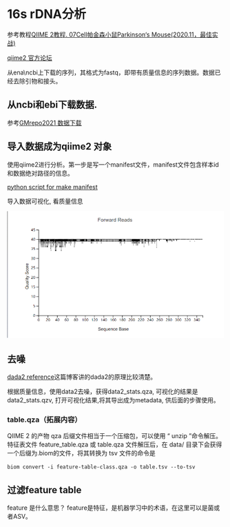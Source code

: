 # 16s rDNA分析

参考教程[QIIME 2教程. 07Cell帕金森小鼠Parkinson‘s Mouse(2020.11，最佳实战)](https://metagenome.blog.csdn.net/article/details/76647849)

[qiime2 官方论坛](https://forum.qiime2.org/) 

从ena\ncbi上下载的序列，其格式为fastq，即带有质量信息的序列数据。数据已经去除引物和接头。

## 从ncbi和ebi下载数据.

参考[GMrepo2021 数据下载](https://shimo.im/docs/UR6aCGC4ZNUm2Tuj/read)


## 导入数据成为qiime2 对象

使用qiime2进行分析。第一步是写一个manifest文件，manifest文件包含样本id和数据绝对路径的信息。

[python script for make manifest](goodTHEyouth/microbiome_analysis/qiime2_analyse/create_manifest_pairend.py)


导入数据可视化, 看质量信息

![质量信息](./figures/quality.png)

## 去噪
[dada2 reference](https://szjshuffle.github.io/2019/11-02-DADA2%E9%98%85%E8%AF%BB%E7%AC%94%E8%AE%B0.html)这篇博客讲的dada2的原理比较清楚。


根据质量信息，使用data2去噪，获得data2_stats.qza, 可视化的结果是data2_stats.qzv, 打开可视化结果,将其导出成为metadata, 供后面的步骤使用。


### table.qza（拓展内容）
QIIME 2 的产物 qza 后缀文件相当于一个压缩包，可以使用 “ unzip ”命令解压。
特征表文件 feature_table.qza 或 table.qza 文件解压后，在 data/ 目录下会获得一个后缀为.biom的文件，将其转换为 tsv 文件的命令是
```shell
biom convert -i feature-table-class.qza -o table.tsv --to-tsv 
```

## 过滤feature table
feature 是什么意思？
feature是特征，是机器学习中的术语，在这里可以是菌或者ASV。
